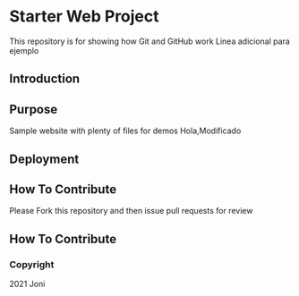 # Starter Web Project

This repository is for showing how Git and GitHub work
Linea adicional para ejemplo
## Introduction

## Purpose

Sample website with plenty of files for demos
Hola,Modificado
## Deployment
## How To Contribute
Please Fork this repository and then issue pull requests for review
## How To Contribute

### Copyright
2021 Joni